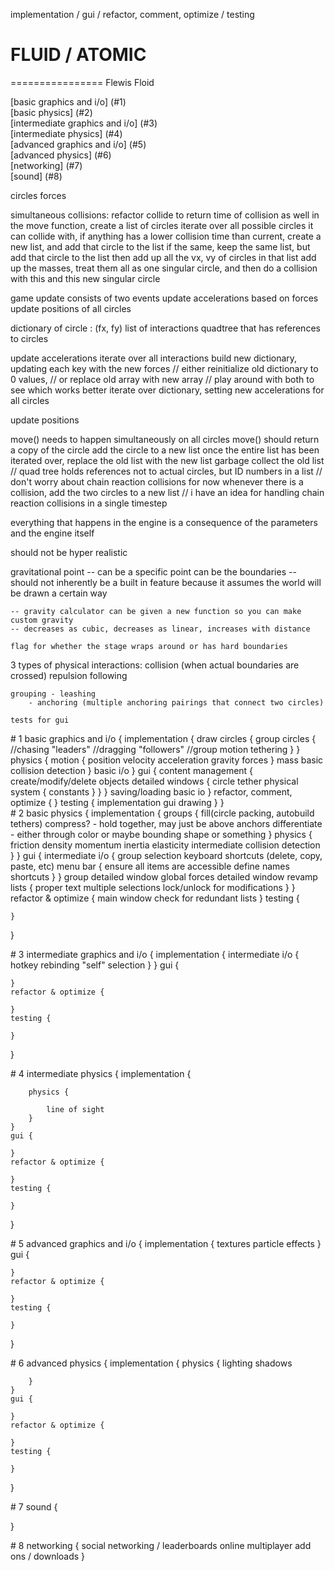 implementation / gui / refactor, comment, optimize / testing

# FLUID / ATOMIC
================
Flewis
Floid

[basic graphics and i/o] (#1)  
[basic physics] (#2)  
[intermediate graphics and i/o] (#3)  
[intermediate physics] (#4)  
[advanced graphics and i/o] (#5)  
[advanced physics] (#6)  
[networking] (#7)  
[sound] (#8)  

circles
forces

simultaneous collisions: refactor collide to return time of collision as well
	in the move function, create a list of circles
	iterate over all possible circles it can collide with,
		if anything has a lower collision time than current,
			create a new list, and add that circle to the list
		if the same,
			keep the same list, but add that circle to the list
	then add up all the vx, vy of circles in that list
	add up the masses,
		treat them all as one singular circle,
		and then do a collision with this and this new singular circle


game update consists of two events
update accelerations based on forces
update positions of all circles


dictionary of circle : (fx, fy)
list of interactions
quadtree that has references to circles

update accelerations
		iterate over all interactions
		build new dictionary, updating each key with the new forces
	// either reinitialize old dictionary to 0 values,
	// or replace old array with new array
	// play around with both to see which works better
	iterate over dictionary, setting new accelerations for all circles

update positions
	
move() needs to happen simultaneously on all circles
move() should return a copy of the circle
add the circle to a new list
once the entire list has been iterated over,
	replace the old list with the new list
	garbage collect the old list
// quad tree holds references not to actual circles, but ID numbers in a list
// don't worry about chain reaction collisions for now
whenever there is a collision, add the two circles to a new list
// i have an idea for handling chain reaction collisions in a single timestep
		
everything that happens in the engine is a consequence of the parameters and the engine itself



should not be hyper realistic

gravitational point -- can be a specific point
	can be the boundaries -- should not inherently be a built in feature because
	it assumes the world will be drawn a certain way

	-- gravity calculator can be given a new function so you can make custom gravity
	-- decreases as cubic, decreases as linear, increases with distance

	flag for whether the stage wraps around or has hard boundaries

3 types of physical interactions:
	collision (when actual boundaries are crossed)
	repulsion
	following

	grouping - leashing
		- anchoring (multiple anchoring pairings that connect two circles)
		
	tests for gui

<div id="1"></div>
# 1 basic graphics and i/o {
	implementation {
		draw circles {
			group circles {
				//chasing "leaders"
				//dragging "followers"
				//group motion
				tethering
			}
		}
		physics {
			motion {
				position
				velocity
				acceleration
				gravity
				forces
			}
			mass
			basic collision detection
		}
		basic i/o
	}
	gui {
		content management {
			create/modify/delete objects
			detailed windows {
				circle
				tether
				physical system {
					constants
				}
			}
		}
		saving/loading
		basic io
	}
	refactor, comment, optimize {
	}
	testing {
		implementation
		gui
		drawing
	}
}

<div id="2"></div>
# 2 basic physics {
	implementation {
		groups {
			fill(circle packing, autobuild tethers)
			compress? - hold together, may just be above
			anchors
			differentiate - either through color or maybe bounding shape or something
		}
		physics {
			friction
			density
			momentum
			inertia
			elasticity
			intermediate collision detection
		}
	}
	gui {
		intermediate i/o {
			group selection
			keyboard shortcuts (delete, copy, paste, etc)
			menu bar {
				ensure all items are accessible
				define names
				shortcuts
			}
		}
		group detailed window
		global forces detailed window
		revamp lists {
			proper text
			multiple selections
			lock/unlock for modifications
		}
	}
	refactor & optimize {
		main window
		check for redundant lists
	}
	testing {

	}
}

<div id="3"></div>
# 3 intermediate graphics and i/o {
	implementation {
		intermediate i/o {
			hotkey rebinding
			"self" selection
		}
	}
	gui {

	}
	refactor & optimize {

	}
	testing {

	}
}

<div id="4"></div>
# 4 intermediate physics {
	implementation {

		physics {

			line of sight
		}
	}
	gui {

	}
	refactor & optimize {

	}
	testing {

	}
}

<div id="5"></div>
# 5 advanced graphics and i/o {
	implementation {
		textures
		particle effects
	}
	gui {

	}
	refactor & optimize {

	}
	testing {

	}
}

<div id="6"></div>
# 6 advanced physics {
	implementation {
		physics {
			lighting
			shadows

		}
	}
	gui {

	}
	refactor & optimize {

	}
	testing {

	}
}

<div id="7"></div>
# 7 sound {

}

<div id="8"></div>
# 8 networking {
	social networking / leaderboards
	online multiplayer
	add ons / downloads
}
